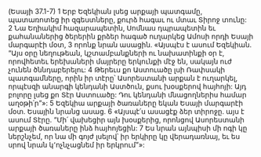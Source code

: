 (Եսայի 37.1-7)
1 Երբ Եզեկիան լսեց արքայի պատգամը, պատառոտեց իր զգեստները, քուրձ հագաւ ու մտաւ Տիրոջ տունը: 2 Նա Եղիակիմ հազարապետին, Սոմնաս դպրապետին եւ քահանաներից ծերերին քրձեր հագած ուղարկեց Ամոսի որդի Եսայի մարգարէի մօտ, 3 որոնք նրան ասացին. «Այսպէս է ասում Եզեկիան. “Այս օրը նեղութեան, կշտամբանքների ու նախատինքի օր է, որովհետեւ երեխաների մայրերը երկունքի մէջ են, սակայն ուժ չունեն ծննդաբերելու: 4 Թերեւս քո Աստուածը լսի Ռափսակի պատգամները, որին իր տէրը՝ Ասորեստանի արքան է ուղարկել, որպէսզի անարգի կենդանի Աստծուն, քսու խօսքերով հայհոյի: Այդ բոլորը լսեց քո Տէր Աստուածը: Դու կենդանի մնացողներիս համար աղօթի՛ր”»: 5 Եզեկիա արքայի ծառաները եկան Եսայի մարգարէի մօտ. Եսային նրանց ասաց. 6 «Այսպէ՛ս ասացէք ձեր տիրոջը. այս է ասում Տէրը. “Մի՛ վախեցիր այն խօսքերից, որոնցով Ասորեստանի արքայի ծառաները ինձ հայհոյեցին: 7 Ես նրան այնպիսի մի ոգի կը ներշնչեմ, որ նա մի գոյժ լսելով՝ իր երկիրը կը վերադառնայ, եւ ես սրով նրան կ՚ոչնչացնեմ իր երկրում”»:

